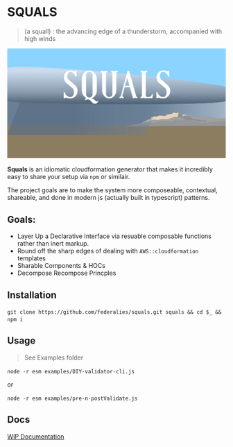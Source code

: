 # SQUALS

> (a squall) : the advancing edge of a thunderstorm, accompanied with high winds

[![squals logo](/assets/readme-art.svg)](http://squals.federali.es)

**Squals** is an idiomatic cloudformation generator that makes it incredibly easy to share your setup via `npm` or similair.

The project goals are to make the system more composeable, contextual, shareable, and done in modern js (actually built in typescript) patterns.

## Goals:

- Layer Up a Declarative Interface via resuable composable functions rather than inert markup.
- Round off the sharp edges of dealing with `AWS::cloudformation` templates
- Sharable Components & HOCs
- Decompose Recompose Princples

## Installation

`git clone https://github.com/federalies/squals.git squals && cd $_ && npm i`

## Usage

> See Examples folder

`node -r esm examples/DIY-validator-cli.js`

or

`node -r esm examples/pre-n-postValidate.js`

## Docs

[WIP Documentation](https://rawcdn.githack.com/federalies/squals/3dbe6d52d92cd589eafe9946dd3cbdfe17f6e194/docs/index.html)
